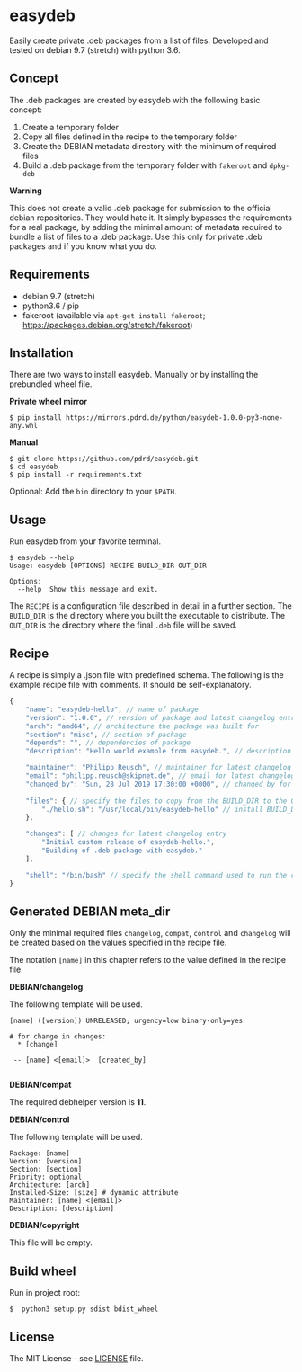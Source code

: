 # easydeb

Easily create private .deb packages from a list of files. Developed and tested on debian 9.7 (stretch) with python 3.6.

## Concept

The .deb packages are created by easydeb with the following basic concept:

1. Create a temporary folder
2. Copy all files defined in the recipe to the temporary folder
3. Create the DEBIAN metadata directory with the minimum of required files
4. Build a .deb package from the temporary folder with `fakeroot` and `dpkg-deb`

**Warning**

This does not create a valid .deb package for submission to the official debian repositories. They would hate it. It simply bypasses the requirements for a real package, by adding the minimal amount of metadata required to bundle a list of files to a .deb package. Use this only for private .deb packages and if you know what you do.

## Requirements

- debian 9.7 (stretch)
- python3.6 / pip
- fakeroot (available via `apt-get install fakeroot`; https://packages.debian.org/stretch/fakeroot)

## Installation

There are two ways to install easydeb. Manually or by installing the prebundled wheel file.

**Private wheel mirror**
```console
$ pip install https://mirrors.pdrd.de/python/easydeb-1.0.0-py3-none-any.whl
```

**Manual**
```console
$ git clone https://github.com/pdrd/easydeb.git
$ cd easydeb
$ pip install -r requirements.txt
```

Optional: Add the `bin` directory to your `$PATH`.

## Usage

Run easydeb from your favorite terminal.

```console
$ easydeb --help
Usage: easydeb [OPTIONS] RECIPE BUILD_DIR OUT_DIR

Options:
  --help  Show this message and exit.
```

The `RECIPE` is a configuration file described in detail in a further section. The `BUILD_DIR` is the directory where you built the executable to distribute. The `OUT_DIR` is the directory where the final `.deb` file will be saved.

## Recipe

A recipe is simply a .json file with predefined schema. The following is the example recipe file with comments. It should be self-explanatory.

```javascript
{
    "name": "easydeb-hello", // name of package
    "version": "1.0.0", // version of package and latest changelog entry
    "arch": "amd64", // architecture the package was built for
    "section": "misc", // section of package
    "depends": "", // dependencies of package
    "description": "Hello world example from easydeb.", // description of package

    "maintainer": "Philipp Reusch", // maintainer for latest changelog entry
    "email": "philipp.reusch@skipnet.de", // email for latest changelog entry
    "changed_by": "Sun, 28 Jul 2019 17:30:00 +0000", // changed_by for latest changelog entry
 
    "files": { // specify the files to copy from the BUILD_DIR to the OUT_DIR
        "./hello.sh": "/usr/local/bin/easydeb-hello" // install BUILD_DIR/hello.sh to /usr/local/bin/easydeb-hello 
    },

    "changes": [ // changes for latest changelog entry
        "Initial custom release of easydeb-hello.",
        "Building of .deb package with easydeb."
    ],

    "shell": "/bin/bash" // specify the shell command used to run the commands
}
```

## Generated DEBIAN meta_dir

Only the minimal required files `changelog`, `compat`, `control` and `changelog` will be created based on the values specified in the recipe file.

The notation `[name]` in this chapter refers to the value defined in the recipe file.

**DEBIAN/changelog**

The following template will be used.

```
[name] ([version]) UNRELEASED; urgency=low binary-only=yes

# for change in changes:
  * [change]

 -- [name] <[email]>  [created_by]


```


**DEBIAN/compat**

The required debhelper version is **11**.

**DEBIAN/control**

The following template will be used.

```
Package: [name]
Version: [version]
Section: [section]
Priority: optional
Architecture: [arch]
Installed-Size: [size] # dynamic attribute
Maintainer: [name] <[email]>
Description: [description]
```

**DEBIAN/copyright**

This file will be empty.

## Build wheel

Run in project root:

```
$  python3 setup.py sdist bdist_wheel
```

## License

The MIT License - see [LICENSE](LICENSE) file.
